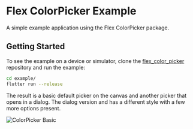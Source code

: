 # Flex ColorPicker Example

A simple example application using the Flex ColorPicker package.

## Getting Started

To see the example on a device or simulator, clone the [flex_color_picker](https://github.com/rydmike/flex_color_picker.git) repository and run the example:

```bash
cd example/
flutter run --release
```

The result is a basic default picker on the canvas and another picker that opens in a dialog. The dialog version and has a different style with a few more options present.

<img src="https://github.com/rydmike/flex_color_picker/blob/master/resources/ColorPickerSimpleDemo.png?raw=true" alt="ColorPicker Basic"/>
